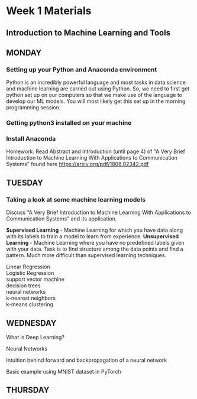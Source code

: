 # Week 1 Materials
## Introduction to Machine Learning and Tools
## MONDAY
### Setting up your Python and Anaconda environment

Python is an incredibly powerful language and most tasks in data science and machine learning are carried out using Python. So, we need to first get python set up on our computers so that we make use of the language to develop our ML models. You will most likely get this set up in the morning programming session.

### Getting python3 installed on your machine


### Install Anaconda 


Homework: Read Abstract and Introduction (until page 4) of "A Very Brief Introduction to Machine Learning
With Applications to Communication Systems" found here https://arxiv.org/pdf/1808.02342.pdf

## TUESDAY
### Taking a look at some machine learning models
Discuss "A Very Brief Introduction to Machine Learning With Applications to Communication Systems" and its application.

<b>Supervised Learning</b> - Machine Learning for which you have data along with its labels to train a model to learn from experience.
<b>Unsupervised Learning</b> - Machine Learning where you have no predefined labels given with your data. Task is to find structure among the data points and find a pattern. Much more difficult than supervised learning techniques.

Linear Regression <br>
Logistic Regression <br>
support vector machine <br>
decision trees <br>
neural networks <br>
k-nearest neighbors <br>
k-means clustering <br>


## WEDNESDAY
What is Deep Learning? 

Neural Networks 

Intuition behind forward and backpropagation of a neural network

Basic example using MNIST dataset in PyTorch



## THURSDAY


